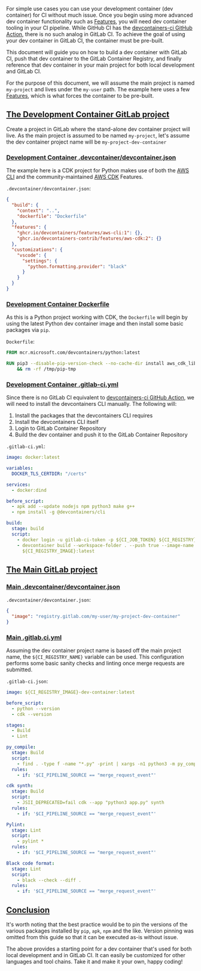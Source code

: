 For simple use cases you can use your development container (dev container) for
CI without much issue. Once you begin using more advanced dev container
functionality such as [Features](/features), you will need dev container tooling
in your CI pipeline. While GitHub CI has the
[devcontainers-ci GitHub Action](https://github.com/marketplace/actions/devcontainers-ci),
there is no such analog in GitLab CI. To achieve the goal of using your dev
container in GitLab CI, the container must be pre-built.

This document will guide you on how to build a dev container with GitLab CI,
push that dev container to the GitLab Container Registry, and finally reference
that dev container in your main project for both local development and GitLab
CI.

For the purpose of this document, we will assume the main project is named
`my-project` and lives under the `my-user` path. The example here uses a few
[Features](/features), which is what forces the container to be pre-built.

## <a href="#dev-container-project" name="dev-container-project" class="anchor">The Development Container GitLab project</a>

Create a project in GitLab where the stand-alone dev container project will
live. As the main project is assumed to be named `my-project`, let's assume the
dev container project name will be `my-project-dev-container`

### <a href="#dev-container-json" name="dev-container-json" class="anchor">Development Container .devcontainer/devcontainer.json</a>

The example here is a CDK project for Python makes use of both the
[AWS CLI](https://github.com/devcontainers/features/tree/main/src/aws-cli) and
the community-maintained
[AWS CDK](http://github.com/devcontainers-contrib/features/tree/main/src/aws-cdk)
Features.

`.devcontainer/devcontainer.json`:

```json
{
  "build": {
    "context": "..",
    "dockerfile": "Dockerfile"
  },
  "features": {
    "ghcr.io/devcontainers/features/aws-cli:1": {},
    "ghcr.io/devcontainers-contrib/features/aws-cdk:2": {}
  },
  "customizations": {
    "vscode": {
      "settings": {
        "python.formatting.provider": "black"
      }
    }
  }
}
```

### <a href="#dev-container-dockerfile" name="dev-container-dockerfile" class="anchor">Development Container Dockerfile</a>

As this is a Python project working with CDK, the `Dockerfile` will begin by
using the latest Python dev container image and then install some basic packages
via `pip`.

`Dockerfile`:

```Dockerfile
FROM mcr.microsoft.com/devcontainers/python:latest

RUN pip3 --disable-pip-version-check --no-cache-dir install aws_cdk_lib constructs jsii pylint \
    && rm -rf /tmp/pip-tmp
```

### <a href="#dev-container-gitlab-ci" name="dev-container-gitlab-ci" class="anchor">Development Container .gitlab-ci.yml</a>

Since there is no GitLab CI equivalent to
[devcontainers-ci GitHub Action](https://github.com/marketplace/actions/devcontainers-ci),
we will need to install the devcontainers CLI manually. The following will:

1. Install the packages that the devcontainers CLI requires
2. Install the devcontainers CLI itself
3. Login to GitLab Container Repository
4. Build the dev container and push it to the GitLab Container Repository

`.gitlab-ci.yml`:

```yaml
image: docker:latest

variables:
  DOCKER_TLS_CERTDIR: "/certs"

services:
  - docker:dind

before_script:
  - apk add --update nodejs npm python3 make g++
  - npm install -g @devcontainers/cli

build:
  stage: build
  script:
    - docker login -u gitlab-ci-token -p ${CI_JOB_TOKEN} ${CI_REGISTRY}
    - devcontainer build --workspace-folder . --push true --image-name
      ${CI_REGISTRY_IMAGE}:latest
```

## <a href="#main-project" name="main-project" class="anchor">The Main GitLab project</a>

### <a href="#main-project-devcontainer-json" name="main-project-devcontainer-json" class="anchor">Main .devcontainer/devcontainer.json</a>

`.devcontainer/devcontainer.json`:

```json
{
  "image": "registry.gitlab.com/my-user/my-project-dev-container"
}
```

### <a href="#main-project-gitlab-ci-json" name="main-project-gitlab-ci-json" class="anchor">Main .gitlab.ci.yml</a>

Assuming the dev container project name is based off the main project name, the
`${CI_REGISTRY_NAME}` variable can be used. This configuration performs some
basic sanity checks and linting once merge requests are submitted.

`.gitlab-ci.json`:

```yaml
image: ${CI_REGISTRY_IMAGE}-dev-container:latest

before_script:
  - python --version
  - cdk --version

stages:
  - Build
  - Lint

py_compile:
  stage: Build
  script:
    - find . -type f -name "*.py" -print | xargs -n1 python3 -m py_compile
  rules:
    - if: '$CI_PIPELINE_SOURCE == "merge_request_event"'

cdk synth:
  stage: Build
  script:
    - JSII_DEPRECATED=fail cdk --app "python3 app.py" synth
  rules:
    - if: '$CI_PIPELINE_SOURCE == "merge_request_event"'

Pylint:
  stage: Lint
  script:
    - pylint *
  rules:
    - if: '$CI_PIPELINE_SOURCE == "merge_request_event"'

Black code format:
  stage: Lint
  script:
    - black --check --diff .
  rules:
    - if: '$CI_PIPELINE_SOURCE == "merge_request_event"'
```

## <a href="#conclusion" name="conclusion" class="anchor">Conclusion</a>

It's worth noting that the best practice would be to pin the versions of the
various packages installed by `pip`, `apk`, `npm` and the like. Version pinning
was omitted from this guide so that it can be executed as-is without issue.

The above provides a starting point for a dev container that's used for both
local development and in GitLab CI. It can easily be customized for other
languages and tool chains. Take it and make it your own, happy coding!
